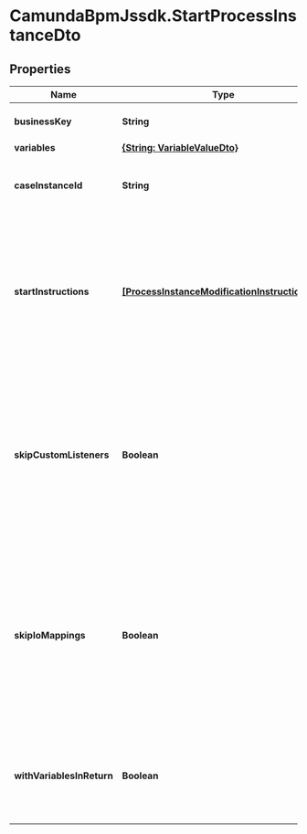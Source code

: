 # CamundaBpmJssdk.StartProcessInstanceDto

## Properties

Name | Type | Description | Notes
------------ | ------------- | ------------- | -------------
**businessKey** | **String** | The business key of the process instance. | [optional] 
**variables** | [**{String: VariableValueDto}**](VariableValueDto.md) |  | [optional] 
**caseInstanceId** | **String** | The case instance id the process instance is to be initialized with. | [optional] 
**startInstructions** | [**[ProcessInstanceModificationInstructionDto]**](ProcessInstanceModificationInstructionDto.md) | **Optional**. A JSON array of instructions that specify which activities to start the process instance at. If this property is omitted, the process instance starts at its default blank start event. | [optional] 
**skipCustomListeners** | **Boolean** | Skip execution listener invocation for activities that are started or ended as part of this request. **Note**: This option is currently only respected when start instructions are submitted via the &#x60;startInstructions&#x60; property. | [optional] 
**skipIoMappings** | **Boolean** | Skip execution of [input/output variable mappings](https://docs.camunda.org/manual/7.14/user-guide/process-engine/variables/#input-output-variable-mapping) for activities that are started or ended as part of this request. **Note**: This option is currently only respected when start instructions are submitted via the &#x60;startInstructions&#x60; property. | [optional] 
**withVariablesInReturn** | **Boolean** | Indicates if the variables, which was used by the process instance during execution, should be returned. Default value: &#x60;false&#x60; | [optional] 


